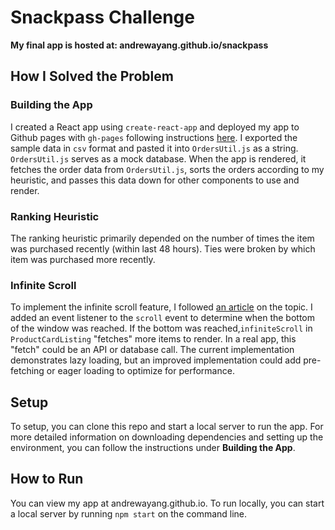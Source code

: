 # Snackpass Challenge 
**My final app is hosted at: andrewayang.github.io/snackpass**
## How I Solved the Problem
### Building the App
I created a React app using `create-react-app` and deployed my app to Github pages with `gh-pages` following instructions [here](https://github.com/gitname/react-gh-pages). I exported the sample data in `csv` format and pasted it into `OrdersUtil.js` as a string. `OrdersUtil.js` serves as a mock database. When the app is rendered, it fetches the order data from `OrdersUtil.js`, sorts the orders according to my heuristic, and passes this data down for other components to use and render. 

### Ranking Heuristic
The ranking heuristic primarily depended on the number of times the item was purchased recently (within last 48 hours). Ties were broken by which item was purchased more recently.

### Infinite Scroll 
To implement the infinite scroll feature, I followed [an article](https://kennethscoggins.medium.com/using-the-infinite-scrolling-method-to-fetch-api-data-in-reactjs-c008b2b3a8b9) on the topic. I added an event listener to the `scroll` event to determine when the bottom of the window was reached. If the bottom was reached,`infiniteScroll` in `ProductCardListing` "fetches" more items to render. In a real app, this "fetch" could be an API or database call. The current implementation demonstrates lazy loading, but an improved implementation could add pre-fetching or eager loading to optimize for performance.

## Setup
To setup, you can clone this repo and start a local server to run the app. For more detailed information on downloading dependencies and setting up the environment, you can follow the instructions under **Building the App**.

## How to Run 
You can view my app at andrewayang.github.io. To run locally, you can start a local server by running `npm start` on the command line. 